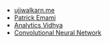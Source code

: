 * [ujjwalkarn.me](http://ujjwalkarn.me)
* [Patrick Emami](http://pemami4911.github.io/index.html)
* [Analytics Vidhya](https://www.analyticsvidhya.com/blog/2016/06/bayesian-statistics-beginners-simple-english/)
* [Convolutional Neural Network](https://adeshpande3.github.io/adeshpande3.github.io/The-9-Deep-Learning-Papers-You-Need-To-Know-About.html)
